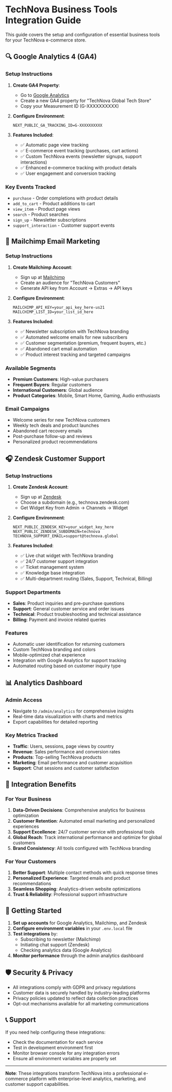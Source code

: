 # TechNova Business Tools Integration Guide

This guide covers the setup and configuration of essential business tools for your TechNova e-commerce store.

## 🔍 Google Analytics 4 (GA4)

### Setup Instructions
1. **Create GA4 Property**:
   - Go to [Google Analytics](https://analytics.google.com/)
   - Create a new GA4 property for "TechNova Global Tech Store"
   - Copy your Measurement ID (G-XXXXXXXXXX)

2. **Configure Environment**:
   ```env
   NEXT_PUBLIC_GA_TRACKING_ID=G-XXXXXXXXXX
   ```

3. **Features Included**:
   - ✅ Automatic page view tracking
   - ✅ E-commerce event tracking (purchases, cart actions)
   - ✅ Custom TechNova events (newsletter signups, support interactions)
   - ✅ Enhanced e-commerce tracking with product details
   - ✅ User engagement and conversion tracking

### Key Events Tracked
- `purchase` - Order completions with product details
- `add_to_cart` - Product additions to cart
- `view_item` - Product page views
- `search` - Product searches
- `sign_up` - Newsletter subscriptions
- `support_interaction` - Customer support events

## 📧 Mailchimp Email Marketing

### Setup Instructions
1. **Create Mailchimp Account**:
   - Sign up at [Mailchimp](https://mailchimp.com/)
   - Create an audience for "TechNova Customers"
   - Generate API key from Account → Extras → API keys

2. **Configure Environment**:
   ```env
   MAILCHIMP_API_KEY=your_api_key_here-us21
   MAILCHIMP_LIST_ID=your_list_id_here
   ```

3. **Features Included**:
   - ✅ Newsletter subscription with TechNova branding
   - ✅ Automated welcome emails for new subscribers
   - ✅ Customer segmentation (premium, frequent buyers, etc.)
   - ✅ Abandoned cart email automation
   - ✅ Product interest tracking and targeted campaigns

### Available Segments
- **Premium Customers**: High-value purchasers
- **Frequent Buyers**: Regular customers
- **International Customers**: Global audience
- **Product Categories**: Mobile, Smart Home, Gaming, Audio enthusiasts

### Email Campaigns
- Welcome series for new TechNova customers
- Weekly tech deals and product launches
- Abandoned cart recovery emails
- Post-purchase follow-up and reviews
- Personalized product recommendations

## 🎧 Zendesk Customer Support

### Setup Instructions
1. **Create Zendesk Account**:
   - Sign up at [Zendesk](https://www.zendesk.com/)
   - Choose a subdomain (e.g., technova.zendesk.com)
   - Get Widget Key from Admin → Channels → Widget

2. **Configure Environment**:
   ```env
   NEXT_PUBLIC_ZENDESK_KEY=your_widget_key_here
   NEXT_PUBLIC_ZENDESK_SUBDOMAIN=technova
   TECHNOVA_SUPPORT_EMAIL=support@technova.global
   ```

3. **Features Included**:
   - ✅ Live chat widget with TechNova branding
   - ✅ 24/7 customer support integration
   - ✅ Ticket management system
   - ✅ Knowledge base integration
   - ✅ Multi-department routing (Sales, Support, Technical, Billing)

### Support Departments
- **Sales**: Product inquiries and pre-purchase questions
- **Support**: General customer service and order issues
- **Technical**: Product troubleshooting and technical assistance
- **Billing**: Payment and invoice related queries

### Features
- Automatic user identification for returning customers
- Custom TechNova branding and colors
- Mobile-optimized chat experience
- Integration with Google Analytics for support tracking
- Automated routing based on customer inquiry type

## 📊 Analytics Dashboard

### Admin Access
- Navigate to `/admin/analytics` for comprehensive insights
- Real-time data visualization with charts and metrics
- Export capabilities for detailed reporting

### Key Metrics Tracked
- **Traffic**: Users, sessions, page views by country
- **Revenue**: Sales performance and conversion rates
- **Products**: Top-selling TechNova products
- **Marketing**: Email performance and customer acquisition
- **Support**: Chat sessions and customer satisfaction

## 🔧 Integration Benefits

### For Your Business
1. **Data-Driven Decisions**: Comprehensive analytics for business optimization
2. **Customer Retention**: Automated email marketing and personalized experiences
3. **Support Excellence**: 24/7 customer service with professional tools
4. **Global Reach**: Track international performance and optimize for global customers
5. **Brand Consistency**: All tools configured with TechNova branding

### For Your Customers
1. **Better Support**: Multiple contact methods with quick response times
2. **Personalized Experience**: Targeted emails and product recommendations
3. **Seamless Shopping**: Analytics-driven website optimizations
4. **Trust & Reliability**: Professional support infrastructure

## 🚀 Getting Started

1. **Set up accounts** for Google Analytics, Mailchimp, and Zendesk
2. **Configure environment variables** in your `.env.local` file
3. **Test integrations** by:
   - Subscribing to newsletter (Mailchimp)
   - Initiating chat support (Zendesk)
   - Checking analytics data (Google Analytics)
4. **Monitor performance** through the admin analytics dashboard

## 🛡️ Security & Privacy

- All integrations comply with GDPR and privacy regulations
- Customer data is securely handled by industry-leading platforms
- Privacy policies updated to reflect data collection practices
- Opt-out mechanisms available for all marketing communications

## 📞 Support

If you need help configuring these integrations:
- Check the documentation for each service
- Test in development environment first
- Monitor browser console for any integration errors
- Ensure all environment variables are properly set

---

**Note**: These integrations transform TechNova into a professional e-commerce platform with enterprise-level analytics, marketing, and customer support capabilities.